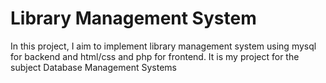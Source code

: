 # Library Management System

In this project, I aim to implement library management system using mysql for backend and html/css and php for frontend.
It is my project for the subject Database Management Systems 